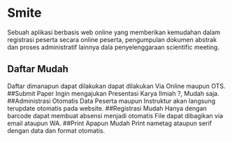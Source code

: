 # Smite
Sebuah aplikasi berbasis web online yang memberikan kemudahan dalam registrasi peserta secara online peserta, pengumpulan dokumen abstrak dan  proses administratif lainnya dala penyelenggaraan scientific meeting. 
## Daftar Mudah
Daftar dimanapun dapat dilakukan dapat dilakukan Via Online maupun OTS.
##Submit Paper
Ingin mengajukan Presentasi Karya Ilmiah ?, Mudah saja.
##Administrasi Otomatis
Data Peserta maupun Instruktur akan langsung terupdate otomatis pada website.
##Registrasi Mudah
Hanya dengan barcode dapat membuat absensi menjadi otomatis File dapat dibagikan via email ataupun WA.
##Print Apapun Mudah
Print nametag ataupun serif dengan data dan format otomatis.
